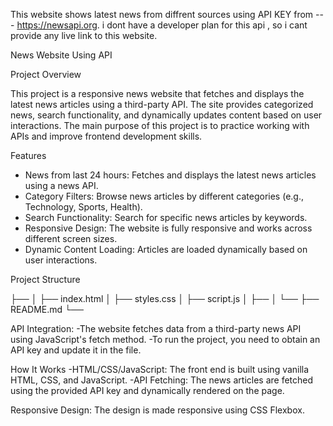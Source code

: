 This website shows latest news from diffrent sources using API KEY from --- https://newsapi.org.
i dont have a developer plan for this api ,
so i cant provide any live link to this website.




News Website Using API

Project Overview

This project is a responsive news website that fetches and displays the latest news articles using a third-party API. The site provides categorized news, search functionality, and dynamically updates content based on user interactions. The main purpose of this project is to practice working with APIs and improve frontend development skills.

Features

- News from last 24 hours: Fetches and displays the latest news articles using a news API.
- Category Filters: Browse news articles by different categories (e.g., Technology, Sports, Health).
- Search Functionality: Search for specific news articles by keywords.
- Responsive Design: The website is fully responsive and works across different screen sizes.
- Dynamic Content Loading: Articles are loaded dynamically based on user interactions.

Project Structure


├── 
│   ├── index.html
│   ├── styles.css
│   ├── script.js
│   ├── 
│   └── 
├── README.md
└── 




API Integration:
    -The website fetches data from a third-party news API using JavaScript's fetch method.
    -To run the project, you need to obtain an API key and update it in the  file.

How It Works
    -HTML/CSS/JavaScript: The front end is built using vanilla HTML, CSS, and JavaScript.
    -API Fetching: The news articles are fetched using the provided API key and dynamically rendered on the page.

Responsive Design: The design is made responsive using CSS Flexbox.

